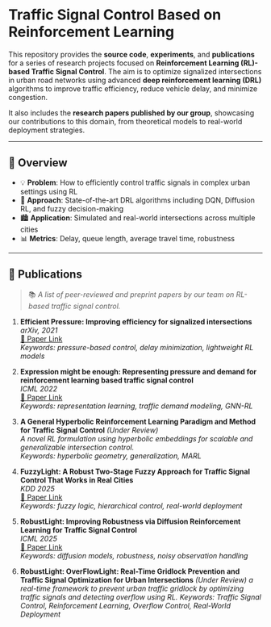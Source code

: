 # Traffic Signal Control Based on Reinforcement Learning

This repository provides the **source code**, **experiments**, and **publications** for a series of research projects focused on **Reinforcement Learning (RL)-based Traffic Signal Control**. The aim is to optimize signalized intersections in urban road networks using advanced **deep reinforcement learning (DRL)** algorithms to improve traffic efficiency, reduce vehicle delay, and minimize congestion.

It also includes the **research papers published by our group**, showcasing our contributions to this domain, from theoretical models to real-world deployment strategies.

---

## 📄 Overview

- 💡 **Problem**: How to efficiently control traffic signals in complex urban settings using RL
- 🤖 **Approach**: State-of-the-art DRL algorithms including DQN, Diffusion RL, and fuzzy decision-making
- 🏙️ **Application**: Simulated and real-world intersections across multiple cities
- 📊 **Metrics**: Delay, queue length, average travel time, robustness

---

## 📝 Publications

> 📚 *A list of peer-reviewed and preprint papers by our team on RL-based traffic signal control.*

1. **Efficient Pressure: Improving efficiency for signalized intersections**  
   *arXiv, 2021*  
   [📄 Paper Link](https://arxiv.org/abs/2112.02336)  
   *Keywords: pressure-based control, delay minimization, lightweight RL models*

2. **Expression might be enough: Representing pressure and demand for reinforcement learning based traffic signal control**  
   *ICML 2022*  
   [📄 Paper Link](https://proceedings.mlr.press/v162/zhang22ah/zhang22ah.pdf)  
   *Keywords: representation learning, traffic demand modeling, GNN-RL*

3. **A General Hyperbolic Reinforcement Learning Paradigm and Method for Traffic Signal Control** *(Under Review)*  
   *A novel RL formulation using hyperbolic embeddings for scalable and generalizable intersection control.*  
   *Keywords: hyperbolic geometry, generalization, MARL*

4. **FuzzyLight: A Robust Two-Stage Fuzzy Approach for Traffic Signal Control That Works in Real Cities**  
   *KDD 2025*  
   [📄 Paper Link](https://dl.acm.org/doi/10.1145/3690624.3709393)  
   *Keywords: fuzzy logic, hierarchical control, real-world deployment*

5. **RobustLight: Improving Robustness via Diffusion Reinforcement Learning for Traffic Signal Control**  
   *ICML 2025*  
   [📄 Paper Link](https://icml.cc/virtual/2025/poster/44919)  
   *Keywords: diffusion models, robustness, noisy observation handling*

6. **RobustLight: OverFlowLight: Real-Time Gridlock Prevention and Traffic Signal Optimization for Urban Intersections** *(Under Review)*
   *a real-time framework to prevent urban traffic gridlock by optimizing traffic signals and detecting overflow using RL.*
   *Keywords: Traffic Signal Control, Reinforcement Learning, Overflow Control, Real-World Deployment*
